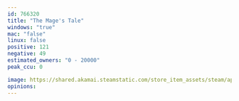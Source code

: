 ```yaml
---
id: 766320
title: "The Mage's Tale"
windows: "true"
mac: "false"
linux: false
positive: 121
negative: 49
estimated_owners: "0 - 20000"
peak_ccu: 0

image: https://shared.akamai.steamstatic.com/store_item_assets/steam/apps/766320/header.jpg?t=1721164163
opinions:
---
```

